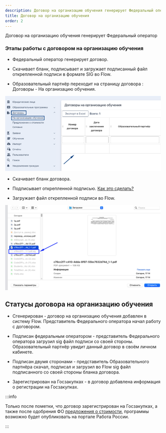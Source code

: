 ```yaml
---
description: Договор на организацию обучения генерирует Федеральный оператор
title: Договор на организацию обучения
order: 2
---
```


Договор на организацию обучения генерирует Федеральный оператор

### Этапы работы с договором на организацию обучения

-  Федеральный оператор генерирует договор.

-  Cкачивает бланк, подписывает и загружает подписанный файл открепленной подписи в формате SIG во Flow.

-  Образовательный партнёр переходит на страницу договора : Договоры - На организацию обучения.

![](<./image (5).png>)

-  Скачивает бланк договора.

-  Подписывает открепленной подписью. [Как это сделать?](./../../scenarii/README/_index)

-  Загружает файл открепленной подписи во Flow.

![](<./image (139).png>)

## Статусы договора на организацию обучения

-  Сгенерирован - договор на организацию обучения добавлен в систему Flow. Представитель Федерального оператора начал работу с договором.

-  Подписан федеральным оператором - представитель Федерального оператора загрузил sig файл подписи со своей стороны. Образовательный партнёр увидит данный договор в своём личном кабинете.

-  Подписан двумя сторонами - представитель Образовательного партнёра скачал, подписал и загрузил во Flow sig файл подписанного со своей стороны бланка договора.

-  Зарегистрирован на Госзакупках -  в договор добавлена информация о регистрации на Госзакупках.

:::info 

Только после пометки, что договор зарегистрирован на Госзакупках, а также после одобрения ФО [предложения о стоимости](./../predlozhenie-o-stoimosti-dlya-programmy), программы возможно будет опубликовать на портале Работа России.

:::